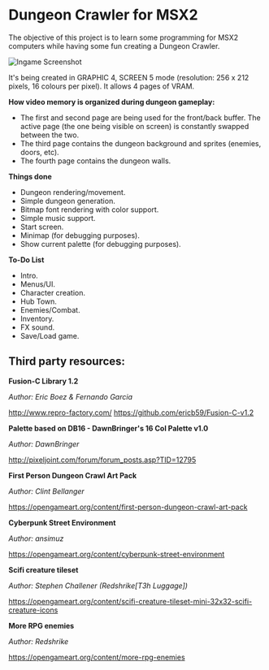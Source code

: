 # Dungeon Crawler for MSX2

The objective of this project is to learn some programming for MSX2 computers while having some fun creating a Dungeon Crawler.

![Ingame Screenshot](https://pbs.twimg.com/media/EcrHezDWsAA2i_R?format=png&name=large)

It's being created in GRAPHIC 4, SCREEN 5 mode (resolution: 256 x 212 pixels, 16 colours per pixel). It allows 4 pages of VRAM.

**How video memory is organized during dungeon gameplay:**
* The first and second page are being used for the front/back buffer. The active page (the one being visible on screen) is constantly swapped between the two.
* The third page contains the dungeon background and sprites (enemies, doors, etc).
* The fourth page contains the dungeon walls.

**Things done**
* Dungeon rendering/movement.
* Simple dungeon generation.
* Bitmap font rendering with color support.
* Simple music support.
* Start screen.
* Minimap (for debugging purposes).
* Show current palette (for debugging purposes).

**To-Do List**
* Intro.
* Menus/UI.
* Character creation.
* Hub Town.
* Enemies/Combat.
* Inventory.
* FX sound.
* Save/Load game.

## Third party resources:
**Fusion-C Library 1.2**

*Author: Eric Boez & Fernando Garcia*

http://www.repro-factory.com/
https://github.com/ericb59/Fusion-C-v1.2

**Palette based on DB16 - DawnBringer's 16 Col Palette v1.0**

*Author: DawnBringer*

http://pixeljoint.com/forum/forum_posts.asp?TID=12795

**First Person Dungeon Crawl Art Pack**

*Author: Clint Bellanger*

https://opengameart.org/content/first-person-dungeon-crawl-art-pack

**Cyberpunk Street Environment**

*Author: ansimuz*

https://opengameart.org/content/cyberpunk-street-environment

**Scifi creature tileset**

*Author: Stephen Challener (Redshrike[T3h Luggage])*

https://opengameart.org/content/scifi-creature-tileset-mini-32x32-scifi-creature-icons

**More RPG enemies**

*Author: Redshrike*

https://opengameart.org/content/more-rpg-enemies
